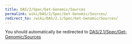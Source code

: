 ```yaml
---
title: DAS/2/Spec/Get-Genomic/Sources
permalink: wiki/DAS/2/Spec/Get-Genomic/Sources/
redirect_to: /wiki/DAS/2.1/Spec/Get-Genomic/Sources/
---
```


You should automatically be redirected to [DAS/2.1/Spec/Get-Genomic/Sources](/wiki/DAS/2.1/Spec/Get-Genomic/Sources/)
